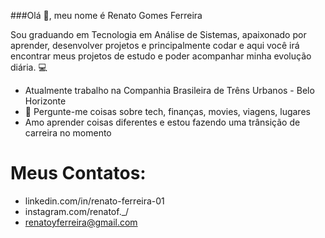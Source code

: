 ###Olá 👋, meu nome é Renato Gomes Ferreira

Sou graduando em Tecnologia em Análise de Sistemas, apaixonado por aprender, desenvolver projetos e principalmente codar e aqui você irá encontrar meus projetos de estudo e poder acompanhar minha evolução diária. 💻

* Atualmente trabalho na Companhia Brasileira de Trêns Urbanos - Belo Horizonte
* 💬 Pergunte-me coisas sobre tech, finanças, movies, viagens, lugares
* Amo aprender coisas diferentes e estou fazendo uma trânsição de carreira no momento
# Meus Contatos:
* linkedin.com/in/renato-ferreira-01
* instagram.com/renatof._/  
* renatoyferreira@gmail.com
<!--
**RenatoGFerreira/RenatoGFerreira** is a ✨ _special_ ✨ repository because its `README.md` (this file) appears on your GitHub profile.

Here are some ideas to get you started:

- 🔭 I’m currently working on ...
- 🌱 I’m currently learning ...
- 👯 I’m looking to collaborate on ...
- 🤔 I’m looking for help with ...
- 💬 Ask me about ...
- 📫 How to reach me: ...
- 😄 Pronouns: ...
- ⚡ Fun fact: ...
-->
